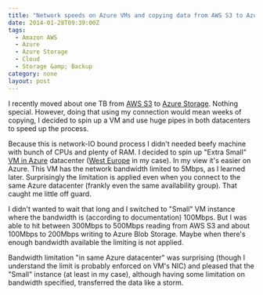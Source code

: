 ```yaml
---
title: "Network speeds on Azure VMs and copying data from AWS S3 to Azure Blob Storage"
date: 2014-01-28T09:39:00Z
tags:
  - Amazon AWS
  - Azure
  - Azure Storage
  - Cloud
  - Storage &amp; Backup
category: none
layout: post
---
```

I recently moved about one TB from [AWS S3][1] to [Azure Storage][2]. Nothing special. However, doing that using my connection would mean weeks of copying, I decided to spin up a VM and use huge pipes in both datacenters to speed up the process.

<!-- excerpt -->

Because this is network-IO bound process I didn't needed beefy machine with bunch of CPUs and plenty of RAM. I decided to spin up "Extra Small" [VM in Azure][3] datacenter ([West Europe][4] in my case). In my view it's easier on Azure. This VM has the network bandwidth limited to 5Mbps, as I learned later. Surprisingly the limitation is applied even when you connect to the same Azure datacenter (frankly even the same availability group). That caught me little off guard.

I didn't wanted to wait that long and I switched to "Small" VM instance where the bandwidth is (according to documentation) 100Mbps. But I was able to hit between 300Mbps to 500Mbps reading from AWS S3 and about 100Mbps to 200Mbps writing to Azure Blob Storage. Maybe when there's enough bandwidth available the limiting is not applied.

Bandwidth limitation "in same Azure datacenter" was surprising (though I understand the limit is probably enforced on VM's NIC) and pleased that the "Small" instance (at least in my case), although having some limitation on bandwidth specified, transferred the data like a storm.

[1]: http://aws.amazon.com/s3/
[2]: http://www.windowsazure.com/en-us/services/storage/
[3]: http://www.windowsazure.com/en-us/services/virtual-machines/
[4]: http://en.wikipedia.org/wiki/Windows_Azure#Datacenter